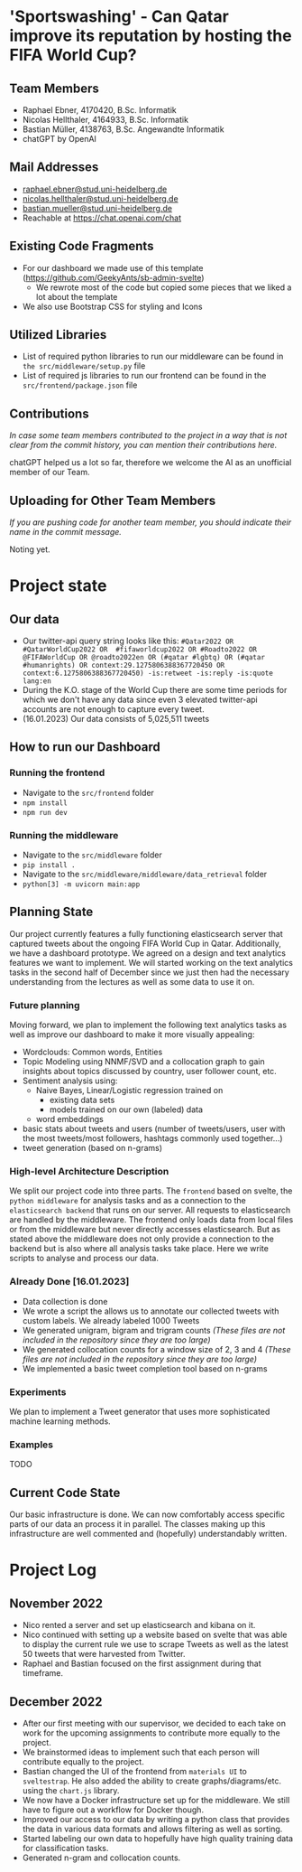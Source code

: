# 'Sportswashing' - Can Qatar improve its reputation by hosting the FIFA World Cup?

## Team Members

- Raphael Ebner, 4170420, B.Sc. Informatik
- Nicolas Hellthaler, 4164933, B.Sc. Informatik
- Bastian Müller, 4138763, B.Sc. Angewandte Informatik
- chatGPT by OpenAI

## Mail Addresses

- raphael.ebner@stud.uni-heidelberg.de
- nicolas.hellthaler@stud.uni-heidelberg.de
- bastian.mueller@stud.uni-heidelberg.de
- Reachable at https://chat.openai.com/chat

## Existing Code Fragments

- For our dashboard we made use of this template (https://github.com/GeekyAnts/sb-admin-svelte)
  - We rewrote most of the code but copied some pieces that we liked a lot about the template
- We also use Bootstrap CSS for styling and Icons

## Utilized Libraries

- List of required python libraries to run our middleware can be found in `the src/middleware/setup.py` file
- List of required js libraries to run our frontend can be found in the `src/frontend/package.json` file

## Contributions
*In case some team members contributed to the project in a way that is not clear from the commit history, you can mention their contributions here.*

chatGPT helped us a lot so far, therefore we welcome the AI as an unofficial member of our Team.

## Uploading for Other Team Members

*If you are pushing code for another team member, you should indicate their name in the commit message.*

Noting yet.


# Project state

## Our data
- Our twitter-api query string looks like this: `#Qatar2022 OR #QatarWorldCup2022 OR  #fifaworldcup2022 OR #Roadto2022 OR @FIFAWorldCup OR @roadto2022en OR (#qatar #lgbtq) OR (#qatar #humanrights) OR context:29.1275806388367720450 OR context:6.1275806388367720450) -is:retweet -is:reply -is:quote lang:en`
- During the K.O. stage of the World Cup there are some time periods for which we don't have any data since even 3 elevated twitter-api accounts are not enough to capture every tweet.
- (16.01.2023) Our data consists of 5,025,511 tweets

## How to run our Dashboard
### Running the frontend
- Navigate to the `src/frontend` folder
- `npm install`
- `npm run dev`
### Running the middleware
- Navigate to the `src/middleware` folder
- `pip install .`
- Navigate to the `src/middleware/middleware/data_retrieval` folder
- `python[3] -m uvicorn main:app`

## Planning State
Our project currently features a fully functioning elasticsearch server that captured tweets about the ongoing FIFA World Cup in Qatar.
Additionally, we have a dashboard prototype. We agreed on a design and text analytics features we want to implement.
We will started working on the text analytics tasks in the second half of December since we just then had the necessary understanding from the lectures as well as some data to use it on.

### Future planning
Moving forward, we plan to implement the following text analytics tasks as well as improve our dashboard to make it more visually appealing:
- Wordclouds: Common words, Entities
- Topic Modeling using NNMF/SVD and a collocation graph to gain insights about topics discussed by country, user follower count, etc. 
- Sentiment analysis using:
  - Naive Bayes, Linear/Logistic regression trained on
    - existing data sets
    - models trained on our own (labeled) data
  - word embeddings
- basic stats about tweets and users (number of tweets/users, user with the most tweets/most followers, hashtags commonly used together...)
- tweet generation (based on n-grams)

### High-level Architecture Description
We split our project code into three parts. The `frontend` based on svelte, the `python middleware` for analysis tasks and as a connection to the `elasticsearch backend` that runs on our server.
All requests to elasticsearch are handled by the middleware. The frontend only loads data from local files or from the middleware but never directly accesses elasticsearch. But as stated above the middleware does not only provide a connection to the backend but is also where all analysis tasks take place. Here we write scripts to analyse and process our data.

### Already Done [16.01.2023]
- Data collection is done
- We wrote a script the allows us to annotate our collected tweets with custom labels. We already labeled 1000 Tweets
- We generated unigram, bigram and trigram counts *(These files are not included in the repository since they are too large)*
- We generated collocation counts for a window size of 2, 3 and 4 *(These files are not included in the repository since they are too large)*
- We implemented a basic tweet completion tool based on n-grams

### Experiments
We plan to implement a Tweet generator that uses more sophisticated machine learning methods.

### Examples
TODO

## Current Code State
Our basic infrastructure is done. We can now comfortably access specific parts of our data an process it in parallel. The classes making up this infrastructure are well commented and (hopefully) understandably written.

# Project Log
## November 2022
- Nico rented a server and set up elasticsearch and kibana on it.
- Nico continued with setting up a website based on svelte that was able to display the current rule we use to scrape Tweets as well as the latest 50 tweets that were harvested from Twitter.
- Raphael and Bastian focused on the first assignment during that timeframe.

## December 2022
- After our first meeting with our supervisor, we decided to each take on work for the upcoming assignments to contribute more equally to the project.
- We brainstormed ideas to implement such that each person will contribute equally to the project.
- Bastian changed the UI of the frontend from `materials UI` to `sveltestrap`. He also added the ability to create graphs/diagrams/etc. using the `chart.js` library.
- We now have a Docker infrastructure set up for the middleware. We still have to figure out a workflow for Docker though.
- Improved our access to our data by writing a python class that provides the data in various data formats and allows filtering as well as sorting.
- Started labeling our own data to hopefully have high quality training data for classification tasks.
- Generated n-gram and collocation counts.
